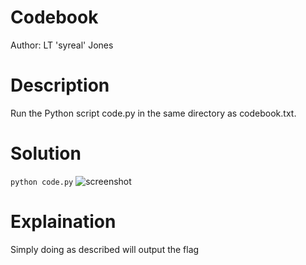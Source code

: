 # Codebook

Author: LT 'syreal' Jones
# Description
Run the Python script code.py in the same directory as codebook.txt.

# Solution
`python code.py`
![screenshot](img.jpg)


# Explaination
Simply doing as described will output the flag